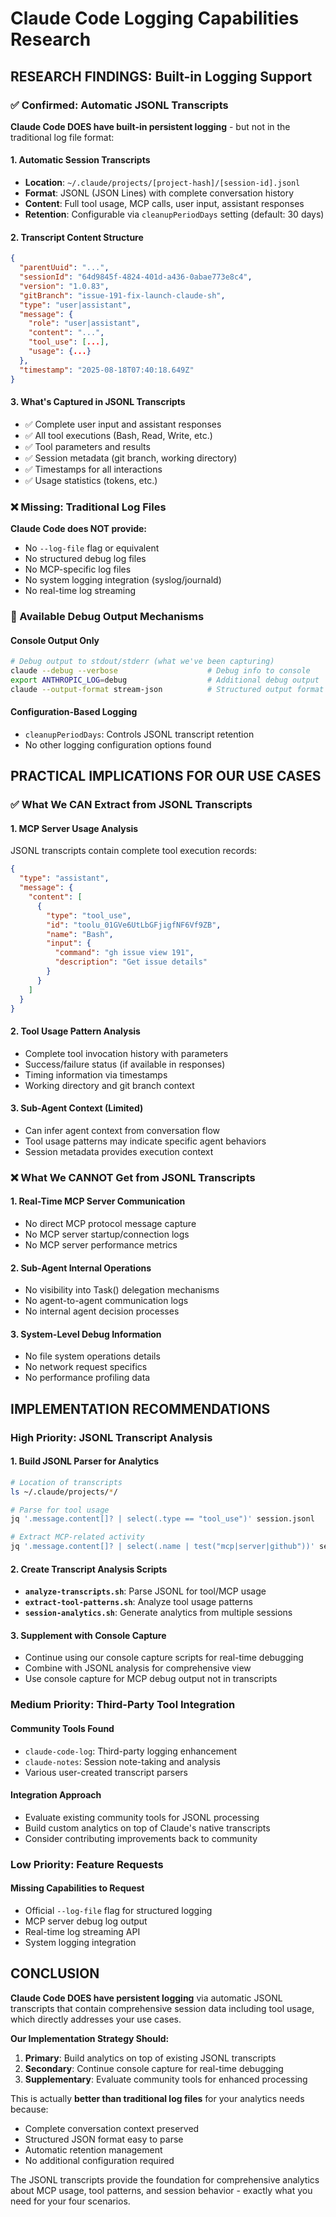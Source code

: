 # Claude Code Logging Capabilities Research

## RESEARCH FINDINGS: Built-in Logging Support

### ✅ Confirmed: Automatic JSONL Transcripts

**Claude Code DOES have built-in persistent logging** - but not in the traditional log file format:

#### 1. Automatic Session Transcripts
- **Location**: `~/.claude/projects/[project-hash]/[session-id].jsonl`
- **Format**: JSONL (JSON Lines) with complete conversation history
- **Content**: Full tool usage, MCP calls, user input, assistant responses
- **Retention**: Configurable via `cleanupPeriodDays` setting (default: 30 days)

#### 2. Transcript Content Structure
```json
{
  "parentUuid": "...",
  "sessionId": "64d9845f-4824-401d-a436-0abae773e8c4",
  "version": "1.0.83",
  "gitBranch": "issue-191-fix-launch-claude-sh",
  "type": "user|assistant",
  "message": {
    "role": "user|assistant",
    "content": "...",
    "tool_use": [...],
    "usage": {...}
  },
  "timestamp": "2025-08-18T07:40:18.649Z"
}
```

#### 3. What's Captured in JSONL Transcripts
- ✅ Complete user input and assistant responses
- ✅ All tool executions (Bash, Read, Write, etc.)
- ✅ Tool parameters and results
- ✅ Session metadata (git branch, working directory)
- ✅ Timestamps for all interactions
- ✅ Usage statistics (tokens, etc.)

### ❌ Missing: Traditional Log Files

**Claude Code does NOT provide:**
- No `--log-file` flag or equivalent
- No structured debug log files
- No MCP-specific log files
- No system logging integration (syslog/journald)
- No real-time log streaming

### 🔧 Available Debug Output Mechanisms

#### Console Output Only
```bash
# Debug output to stdout/stderr (what we've been capturing)
claude --debug --verbose                    # Debug info to console
export ANTHROPIC_LOG=debug                  # Additional debug output
claude --output-format stream-json          # Structured output format
```

#### Configuration-Based Logging
- `cleanupPeriodDays`: Controls JSONL transcript retention
- No other logging configuration options found

## PRACTICAL IMPLICATIONS FOR OUR USE CASES

### ✅ What We CAN Extract from JSONL Transcripts

#### 1. MCP Server Usage Analysis
JSONL transcripts contain complete tool execution records:
```json
{
  "type": "assistant",
  "message": {
    "content": [
      {
        "type": "tool_use",
        "id": "toolu_01GVe6UtLbGFjigfNF6Vf9ZB",
        "name": "Bash",
        "input": {
          "command": "gh issue view 191",
          "description": "Get issue details"
        }
      }
    ]
  }
}
```

#### 2. Tool Usage Pattern Analysis  
- Complete tool invocation history with parameters
- Success/failure status (if available in responses)
- Timing information via timestamps
- Working directory and git branch context

#### 3. Sub-Agent Context (Limited)
- Can infer agent context from conversation flow
- Tool usage patterns may indicate specific agent behaviors
- Session metadata provides execution context

### ❌ What We CANNOT Get from JSONL Transcripts

#### 1. Real-Time MCP Server Communication
- No direct MCP protocol message capture
- No MCP server startup/connection logs
- No MCP server performance metrics

#### 2. Sub-Agent Internal Operations
- No visibility into Task() delegation mechanisms
- No agent-to-agent communication logs
- No internal agent decision processes

#### 3. System-Level Debug Information
- No file system operations details
- No network request specifics
- No performance profiling data

## IMPLEMENTATION RECOMMENDATIONS

### High Priority: JSONL Transcript Analysis

#### 1. Build JSONL Parser for Analytics
```bash
# Location of transcripts
ls ~/.claude/projects/*/

# Parse for tool usage
jq '.message.content[]? | select(.type == "tool_use")' session.jsonl

# Extract MCP-related activity  
jq '.message.content[]? | select(.name | test("mcp|server|github"))' session.jsonl
```

#### 2. Create Transcript Analysis Scripts
- **`analyze-transcripts.sh`**: Parse JSONL for tool/MCP usage
- **`extract-tool-patterns.sh`**: Analyze tool usage patterns
- **`session-analytics.sh`**: Generate analytics from multiple sessions

#### 3. Supplement with Console Capture
- Continue using our console capture scripts for real-time debugging
- Combine with JSONL analysis for comprehensive view
- Use console capture for MCP debug output not in transcripts

### Medium Priority: Third-Party Tool Integration

#### Community Tools Found
- `claude-code-log`: Third-party logging enhancement
- `claude-notes`: Session note-taking and analysis
- Various user-created transcript parsers

#### Integration Approach
- Evaluate existing community tools for JSONL processing
- Build custom analytics on top of Claude's native transcripts
- Consider contributing improvements back to community

### Low Priority: Feature Requests

#### Missing Capabilities to Request
- Official `--log-file` flag for structured logging
- MCP server debug log output
- Real-time log streaming API
- System logging integration

## CONCLUSION

**Claude Code DOES have persistent logging** via automatic JSONL transcripts that contain comprehensive session data including tool usage, which directly addresses your use cases.

**Our Implementation Strategy Should:**
1. **Primary**: Build analytics on top of existing JSONL transcripts
2. **Secondary**: Continue console capture for real-time debugging
3. **Supplementary**: Evaluate community tools for enhanced processing

This is actually **better than traditional log files** for your analytics needs because:
- Complete conversation context preserved
- Structured JSON format easy to parse
- Automatic retention management
- No additional configuration required

The JSONL transcripts provide the foundation for comprehensive analytics about MCP usage, tool patterns, and session behavior - exactly what you need for your four scenarios.